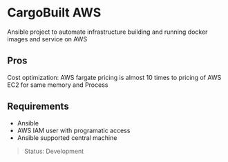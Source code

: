 # CargoBuilt AWS

Ansible project to automate infrastructure building and running docker images and service on AWS

## Pros

Cost optimization: AWS fargate pricing is almost 10 times to pricing of AWS EC2 for same memory and Process

## Requirements

- Ansible
- AWS IAM user with programatic access
- Ansible supported central machine

>Status: Development